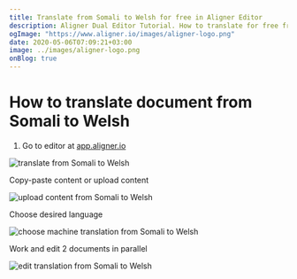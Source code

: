 ```yaml
---
title: Translate from Somali to Welsh for free in Aligner Editor
description: Aligner Dual Editor Tutorial. How to translate for free from Somali to Welsh. Aligner is multilingual document management platform. 
ogImage: "https://www.aligner.io/images/aligner-logo.png"
date: 2020-05-06T07:09:21+03:00
image: ../images/aligner-logo.png
onBlog: true
---
```


# How to translate document from Somali to Welsh

1. Go to editor at [app.aligner.io](https://app.aligner.io "Aligner App web page")

![translate from Somali to Welsh](../aligner-blank-editor.png "translate from Somali to Welsh")

Copy-paste content or upload content

![upload content from Somali to Welsh](../aligner-uploaded-document.png "upload content from Somali to Welsh")

Choose desired language

![choose machine translation from Somali to Welsh](../aligner-language-dropdown.png "choose machine translation from Somali to Welsh")

Work and edit 2 documents in parallel

![edit translation from Somali to Welsh](../aligner-double-sitded-editor.png "edit translation from Somali to Welsh")

